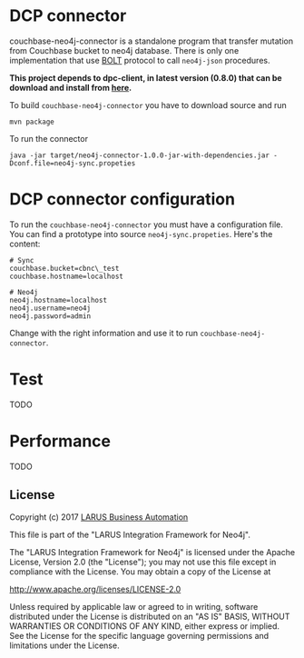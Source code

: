 # DCP connector
couchbase-neo4j-connector is a standalone program that transfer mutation from Couchbase bucket to neo4j database.
There is only one implementation that use [BOLT](https://neo4j.com/blog/neo4j-3-0-milestone-1-release/) protocol to call `neo4j-json` procedures.

**This project depends to dpc-client, in latest version (0.8.0) that can be download and install from [here](https://github.com/couchbaselabs/java-dcp-client).**

To build `couchbase-neo4j-connector` you have to download source and run

```
mvn package
```

To run the connector 

```
java -jar target/neo4j-connector-1.0.0-jar-with-dependencies.jar -Dconf.file=neo4j-sync.propeties
```

# DCP connector configuration
To run the `couchbase-neo4j-connector` you must have a configuration file. You can find a prototype into source `neo4j-sync.propeties`.
Here's the content:

```
# Sync
couchbase.bucket=cbnc\_test
couchbase.hostname=localhost

# Neo4j
neo4j.hostname=localhost
neo4j.username=neo4j
neo4j.password=admin

```

Change with the right information and use it to run `couchbase-neo4j-connector`.


# Test
TODO

# Performance
TODO

## License

Copyright (c) 2017 [LARUS Business Automation](http://www.larus-ba.it)

This file is part of the "LARUS Integration Framework for Neo4j".

The "LARUS Integration Framework for Neo4j" is licensed
under the Apache License, Version 2.0 (the "License");
you may not use this file except in compliance with the License.
You may obtain a copy of the License at

http://www.apache.org/licenses/LICENSE-2.0

Unless required by applicable law or agreed to in writing, software
distributed under the License is distributed on an "AS IS" BASIS,
WITHOUT WARRANTIES OR CONDITIONS OF ANY KIND, either express or implied.
See the License for the specific language governing permissions and
limitations under the License.

